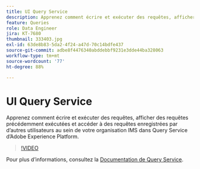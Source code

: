 ```yaml
---
title: UI Query Service
description: Apprenez comment écrire et exécuter des requêtes, afficher des requêtes précédemment exécutées et accéder à des requêtes enregistrées par dʼautres utilisateurs au sein de votre organisation IMS dans Query Service dʼAdobe Experience Platform.
feature: Queries
role: Data Engineer
jira: KT-7680
thumbnail: 333403.jpg
exl-id: 63de8b83-5da2-4f24-a47d-70c14bdfe437
source-git-commit: adbe8f4476340abddebbf9231e3dde44ba328063
workflow-type: tm+mt
source-wordcount: '77'
ht-degree: 88%

---
```


# UI Query Service

Apprenez comment écrire et exécuter des requêtes, afficher des requêtes précédemment exécutées et accéder à des requêtes enregistrées par dʼautres utilisateurs au sein de votre organisation IMS dans Query Service dʼAdobe Experience Platform.

>[!VIDEO](https://video.tv.adobe.com/v/333403?quality=12&learn=on)

Pour plus d’informations, consultez la [Documentation de Query Service](https://experienceleague.adobe.com/docs/experience-platform/query/home.html?lang=fr).
